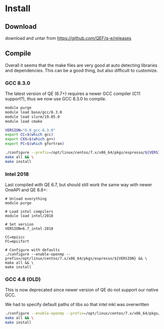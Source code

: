 
# Install

## Download

download and untar from https://github.com/QEF/q-e/releases

## Compile

Overall it seems that the make files are very good at auto detecting libraries and dependencies.
This can be a good thing, but also difficult to customize.

### GCC 8.3.0

The latest version of QE (6.7+) requires a newer GCC compiler (C11 support?), thus we now use GCC 8.3.0 to compile.

```bash
module purge
module load base/gcc/8.3.0
module load slurm/19.05.0
module load cmake

VERSION="6.8_gcc-8.3.0"
export CC=$(which gcc)
export CXX=$(which g++)
export FC=$(which gfortran)

./configure --prefix=/opt/linux/centos/7.x/x86_64/pkgs/espresso/${VERSION} && \
make all && \
make install
```

### Intel 2018

Last compiled with QE 6.7, but should still work the same way with newer OneAPI and QE 6.8+:

```
# Unload everything
module purge

# Load intel compilers
module load intel/2018

# Set version
VERSION=6.7_intel-2018

CC=mpiicc
FC=mpiifort

# Configure with defaults
./configure --enable-openmp --prefix=/opt/linux/centos/7.x/x86_64/pkgs/espresso/${VERSION} && \
make all && \
make install
```

### GCC 4.8 (OLD)

This is now deprecated since newer version of QE do not support our native GCC.

We had to specify default paths of libs so that intel mkl was overwritten

```bash
./configure --enable-openmp --prefix=/opt/linux/centos/7.x/x86_64/pkgs/espresso/5.3.0 BLAS_LIBS="-L/usr/lib64 -lblas" LAPACK_LIBS="-L/usr/lib64 -llapack" FFT_LIBS="-L/usr/lib64 -lfftw" && \
make all && \
make install
```
